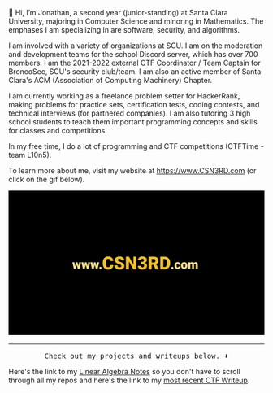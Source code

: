 👋 Hi, I’m Jonathan, a second year (junior-standing) at Santa Clara University, majoring in Computer Science and minoring in Mathematics. The emphases I am specializing in are software, security, and algorithms.

I am involved with a variety of organizations at SCU. I am on the moderation and development teams for the school Discord server, which has over 700 members. I am the 2021-2022 external CTF Coordinator / Team Captain for BroncoSec, SCU's security club/team. I am also an active member of Santa Clara's ACM (Association of Computing Machinery) Chapter.

I am currently working as a freelance problem setter for HackerRank, making problems for practice sets, certification tests, coding contests, and technical interviews (for partnered companies). I am also tutoring 3 high school students to teach them important programming concepts and skills for classes and competitions.

In my free time, I do a lot of programming and CTF competitions (CTFTime - team L10n5).

To learn more about me, visit my website at https://www.CSN3RD.com (or click on the gif below).

<p align="center">
  <a href= "https://www.CSN3RD.com/"><img width="800" src="https://github.com/csn3rd/CSN3RD/blob/master/Website.gif" alt="CSN3RD"></a>
</p>
<hr>

<p align="center"><samp>
Check out my projects and writeups below. ⬇️
</samp></p>

Here's the link to my [Linear Algebra Notes](https://github.com/csn3rd/LinearAlgebraNotes/wiki) so you don't have to scroll through all my repos and here's the link to my [most recent CTF Writeup](https://www.csn3rd.com/DesmosProWriteup.pdf).
